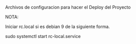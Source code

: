 Archivos de configuracion para hacer el Deploy del Proyecto

NOTA:

Iniciar rc.local si es debian 9 de la siguiente forma.

sudo systemctl start rc-local.service
